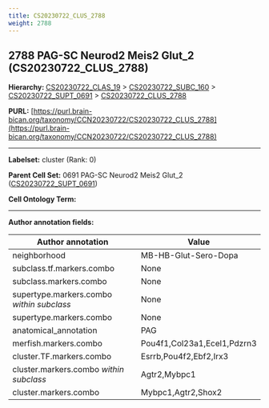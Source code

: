 ```yaml
---
title: CS20230722_CLUS_2788
weight: 2788
---
```

## 2788 PAG-SC Neurod2 Meis2 Glut_2 (CS20230722_CLUS_2788)
<b>Hierarchy: </b>
[CS20230722_CLAS_19](../CS20230722_CLAS_19) >
[CS20230722_SUBC_160](../CS20230722_SUBC_160) >
[CS20230722_SUPT_0691](../CS20230722_SUPT_0691) >
[CS20230722_CLUS_2788](../CS20230722_CLUS_2788)

**PURL:** [https://purl.brain-bican.org/taxonomy/CCN20230722/CS20230722_CLUS_2788](https://purl.brain-bican.org/taxonomy/CCN20230722/CS20230722_CLUS_2788)

---


**Labelset:** cluster (Rank: 0)

**Parent Cell Set:** 0691 PAG-SC Neurod2 Meis2 Glut_2 ([CS20230722_SUPT_0691](../CS20230722_SUPT_0691))



**Cell Ontology Term:** 

[MARKER GENES.]: #


---

[TRANSFERRED ANNOTATIONS.]: #


[AUTHOR ANNOTATION FIELDS.]: #


**Author annotation fields:**

| Author annotation | Value |
|-------------------|-------|
|neighborhood|MB-HB-Glut-Sero-Dopa|
|subclass.tf.markers.combo|None|
|subclass.markers.combo|None|
|supertype.markers.combo _within subclass_|None|
|supertype.markers.combo|None|
|anatomical_annotation|PAG|
|merfish.markers.combo|Pou4f1,Col23a1,Ecel1,Pdzrn3|
|cluster.TF.markers.combo|Esrrb,Pou4f2,Ebf2,Irx3|
|cluster.markers.combo _within subclass_|Agtr2,Mybpc1|
|cluster.markers.combo|Mybpc1,Agtr2,Shox2|
